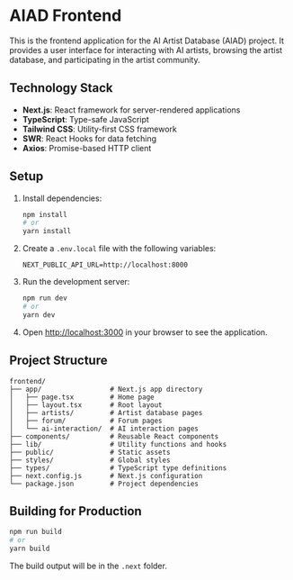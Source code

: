 # AIAD Frontend

This is the frontend application for the AI Artist Database (AIAD) project. It provides a user interface for interacting with AI artists, browsing the artist database, and participating in the artist community.

## Technology Stack

- **Next.js**: React framework for server-rendered applications
- **TypeScript**: Type-safe JavaScript
- **Tailwind CSS**: Utility-first CSS framework
- **SWR**: React Hooks for data fetching
- **Axios**: Promise-based HTTP client

## Setup

1. Install dependencies:
   ```bash
   npm install
   # or
   yarn install
   ```

2. Create a `.env.local` file with the following variables:
   ```
   NEXT_PUBLIC_API_URL=http://localhost:8000
   ```

3. Run the development server:
   ```bash
   npm run dev
   # or
   yarn dev
   ```

4. Open [http://localhost:3000](http://localhost:3000) in your browser to see the application.

## Project Structure

```
frontend/
├── app/                 # Next.js app directory
│   ├── page.tsx         # Home page
│   ├── layout.tsx       # Root layout
│   ├── artists/         # Artist database pages
│   ├── forum/           # Forum pages
│   └── ai-interaction/  # AI interaction pages
├── components/          # Reusable React components
├── lib/                 # Utility functions and hooks
├── public/              # Static assets
├── styles/              # Global styles
├── types/               # TypeScript type definitions
├── next.config.js       # Next.js configuration
└── package.json         # Project dependencies
```

## Building for Production

```bash
npm run build
# or
yarn build
```

The build output will be in the `.next` folder. 